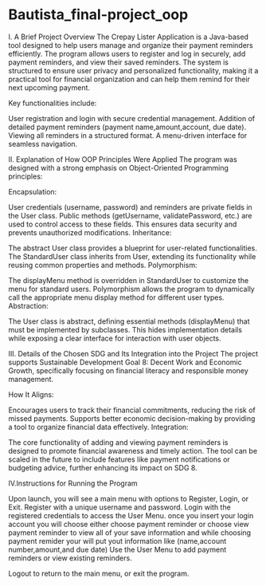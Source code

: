 # Bautista_final-project_oop


I. A Brief Project Overview
The Crepay Lister Application is a Java-based tool designed to help users manage and organize their payment reminders efficiently. The program allows users to register and log in securely, add payment reminders, and view their saved reminders. The system is structured to ensure user privacy and personalized functionality, making it a practical tool for financial organization and can help them remind for their next upcoming payment.

Key functionalities include:

User registration and login with secure credential management.
Addition of detailed payment reminders (payment name,amount,account, due date).
Viewing all reminders in a structured format.
A menu-driven interface for seamless navigation.

II. Explanation of How OOP Principles Were Applied
The program was designed with a strong emphasis on Object-Oriented Programming principles:

Encapsulation:

User credentials (username, password) and reminders are private fields in the User class.
Public methods (getUsername, validatePassword, etc.) are used to control access to these fields.
This ensures data security and prevents unauthorized modifications.
Inheritance:

The abstract User class provides a blueprint for user-related functionalities.
The StandardUser class inherits from User, extending its functionality while reusing common properties and methods.
Polymorphism:

The displayMenu method is overridden in StandardUser to customize the menu for standard users.
Polymorphism allows the program to dynamically call the appropriate menu display method for different user types.
Abstraction:

The User class is abstract, defining essential methods (displayMenu) that must be implemented by subclasses.
This hides implementation details while exposing a clear interface for interaction with user objects.


III. Details of the Chosen SDG and Its Integration into the Project
The project supports Sustainable Development Goal 8: Decent Work and Economic Growth, specifically focusing on financial literacy and responsible money management.

How It Aligns:

Encourages users to track their financial commitments, reducing the risk of missed payments.
Supports better economic decision-making by providing a tool to organize financial data effectively.
Integration:

The core functionality of adding and viewing payment reminders is designed to promote financial awareness and timely action.
The tool can be scaled in the future to include features like payment notifications or budgeting advice, further enhancing its impact on SDG 8.

IV.Instructions for Running the Program

Upon launch, you will see a main menu with options to Register, Login, or Exit.
Register with a unique username and password.
Login with the registered credentials to access the User Menu.
once you insert your login account you will choose either choose payment reminder or choose view payment reminder to view all of your save information
and while choosing payment remider your will put yout information like (name,account number,amount,and due date)
Use the User Menu to add payment reminders or view existing reminders.


Logout to return to the main menu, or exit the program.
